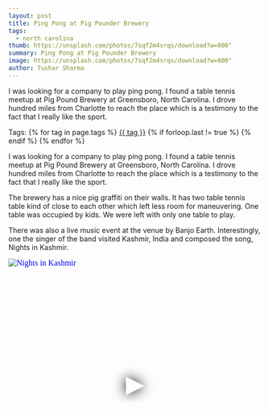 ```yaml
---
layout: post
title: Ping Pong at Pig Pounder Brewery
tags:
  - north carolina
thumb: https://unsplash.com/photos/7sqf2m4srqs/download?w=800"
summary: Ping Pong at Pig Pounder Brewery
image: https://unsplash.com/photos/7sqf2m4srqs/download?w=800"
author: Tushar Sharma
---
```



I was looking for a company to play ping pong. I found a table tennis meetup at Pig Pound Brewery at Greensboro, North Carolina. I drove hundred miles from Charlotte to reach the place which is a testimony to the fact that I really like the sport.<!-- truncate_here -->
<p>Tags: {% for tag in page.tags %} <a class="mytag" href="/tag/{{ tag }}" title="View posts tagged with &quot;{{ tag }}&quot;">{{ tag }}</a>  {% if forloop.last != true %} {% endif %} {% endfor %}</p>


I was looking for a company to play ping pong. I found a table tennis meetup at Pig Pound Brewery at Greensboro, North Carolina. I drove hundred miles from Charlotte to reach the place which is a testimony to the fact that I really like the sport.

The brewery has a nice pig graffiti on their walls. It has two table tennis table kind of close to each other which left less room for maneuvering. One table was occupied by kids. We were left with only one table to play.

There was also a live music event at the venue by Banjo Earth. Interestingly, one the singer of the band visited Kashmir, India and composed the song, Nights in Kashmir.

<iframe
  style="position: relative;  width: 100%;" 
   height="500"
  src="https://www.youtube.com/embed/opMiJZ0fkcs&autoplay=1"
  srcdoc="<style>*{padding:0;margin:0;overflow:hidden}html,body{height:100%}img,span{position:absolute;width:100%;top:0;bottom:0;margin:auto}span{height:1.5em;text-align:center;font:48px/1.5 sans-serif;color:white;text-shadow:0 0 0.5em black}</style><a href=https://www.youtube.com/embed/opMiJZ0fkcs?autoplay=1><img src=https://img.youtube.com/vi/opMiJZ0fkcs/hqdefault.jpg alt='Nights in Kashmir'><span>▶</span></a>"
  frameborder="0"
  allow="accelerometer; autoplay; encrypted-media; gyroscope; picture-in-picture"
  allowfullscreen
  title="Nights in Kashmir"
></iframe><br>



